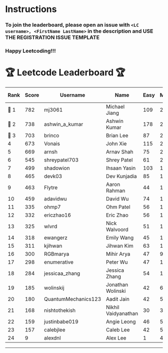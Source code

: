 # Instructions
### To join the leaderboard, please open an issue with `<LC username>, <FirstName LastName>` in the description and USE THE REGISTRATION ISSUE TEMPLATE
### Happy Leetcoding!!!


# 🏆 Leetcode Leaderboard 🏆

| Rank | Score | Username       | Name | Easy | Medium | Hard | Problems Solved |
|------|----------------|-----------------|-------------------|--------------|--------------|--------------|--------------|
| 🥇 1 | 782 | mj3061 | Michael Jiang | 109 | 272 | 43 | 424 |
| 🥈 2 | 738 | ashwin_a_kumar | Ashwin Kumar | 178 | 250 | 20 | 448 |
| 🥉 3 | 703 | brinco | Brian Lee | 87 | 257 | 34 | 378 |
| 4 | 673 | Vonais | John Xie | 115 | 228 | 34 | 377 |
| 5 | 669 | arnsh | Arnav Shah | 75 | 219 | 52 | 346 |
| 6 | 545 | shreypatel703 | Shrey Patel | 61 | 206 | 24 | 291 |
| 7 | 499 | shadowion | Ihsaan Yasin | 103 | 168 | 20 | 291 |
| 8 | 465 | devk03 | Dev Kunjadia | 85 | 175 | 10 | 270 |
| 9 | 463 | Flytre | Aaron Rahman | 44 | 148 | 41 | 233 |
| 10 | 459 | adavidwu | David Wu | 74 | 152 | 27 | 253 |
| 11 | 335 | ohmp7 | Ohm Patel | 56 | 123 | 11 | 190 |
| 12 | 332 | ericzhao16 | Eric Zhao | 56 | 123 | 10 | 189 |
| 13 | 325 | wlvrd | Nick Walvoord | 51 | 125 | 8 | 184 |
| 14 | 318 | ewangerz | Emily Wang | 45 | 108 | 19 | 172 |
| 15 | 311 | kjihwan | Jihwan Kim | 63 | 103 | 14 | 180 |
| 16 | 300 | RGBmarya | Mihir Arya | 47 | 98 | 19 | 164 |
| 17 | 298 | enumerative | Peter Wu | 47 | 106 | 13 | 166 |
| 18 | 284 | jessicaa_zhang | Jessica Zhang | 54 | 106 | 6 | 166 |
| 19 | 185 | wolinskij | Jonathan Wolinski | 42 | 67 | 3 | 112 |
| 20 | 180 | QuantumMechanics123 | Aadit Jain | 42 | 57 | 8 | 107 |
| 21 | 168 | nishtothekish | Nikhil Vaidyanathan | 30 | 36 | 22 | 88 |
| 22 | 159 | justinbabe019 | Angie Leong | 46 | 52 | 3 | 101 |
| 23 | 157 | calebjlee | Caleb Lee | 42 | 50 | 5 | 97 |
| 24 | 9 | alexdnl | Alex Lee | 1 | 4 | 0 | 5 |
---